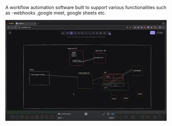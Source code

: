 A workflow automation software built to support various functionalities such as -webhooks ,google meet, google sheets etc.

![Description of Image](architecture.png)
